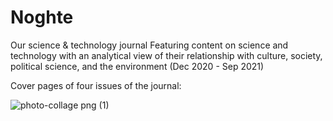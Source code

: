 # Noghte
Our science &amp; technology journal
Featuring content on science and technology with an analytical view of their relationship with culture, society, political science, and the environment
(Dec 2020 - Sep 2021)

Cover pages of four issues of the journal:

![photo-collage png (1)](https://github.com/user-attachments/assets/3a276eff-3f8e-4e2a-bc24-54dbf0876d72)
